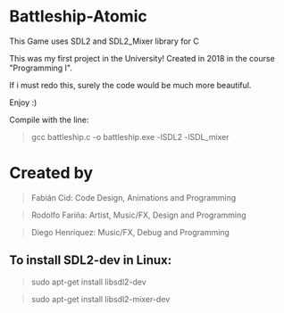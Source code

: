 # Battleship-Atomic

This Game uses SDL2 and SDL2_Mixer library for C

This was my first project in the University!
Created in 2018 in the course "Programming I".

If i must redo this, surely the code would be much more beautiful.

Enjoy :)

Compile with the line:

> gcc battleship.c -o battleship.exe -lSDL2 -lSDL_mixer


# Created by

> Fabián Cid: Code Design, Animations and Programming

> Rodolfo Fariña: Artist, Music/FX, Design and Programming

> Diego Henriquez: Music/FX, Debug and Programming

## To install SDL2-dev in Linux:

> sudo apt-get install libsdl2-dev

> sudo apt-get install libsdl2-mixer-dev
